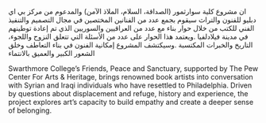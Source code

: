 ان مشروع كلية سوارثمور (الصداقة، السلام، الملاذ الآمن) والمدعوم من مركز بي اي دبليو للفنون والتراث سيقوم بجمع عدد من الفنانين المختصين في مجال التصميم والتنفيذ الفني للكتب من خلال حوار بناء مع عدد من العراقيين والسوريين الذي تم إعادة توطينهم في مدينة فيلادلفيا .ويعتمد هذا الحوار على عدد من الأسئلة التي تتعلق النزوح واللجوء، التاريخ والخبرات المكتسبة .وسيكتشف المشروع إمكانية الفنون في بناء التعاطف وخلق الشعور الكبير والعميق بالانتماء

Swarthmore College’s Friends, Peace and Sanctuary, supported by The Pew Center For Arts & Heritage, brings renowned book artists into conversation with Syrian and Iraqi individuals who have resettled to Philadelphia. Driven by questions about displacement and refuge, history and experience, the project explores art’s capacity to build empathy and create a deeper sense of belonging.
